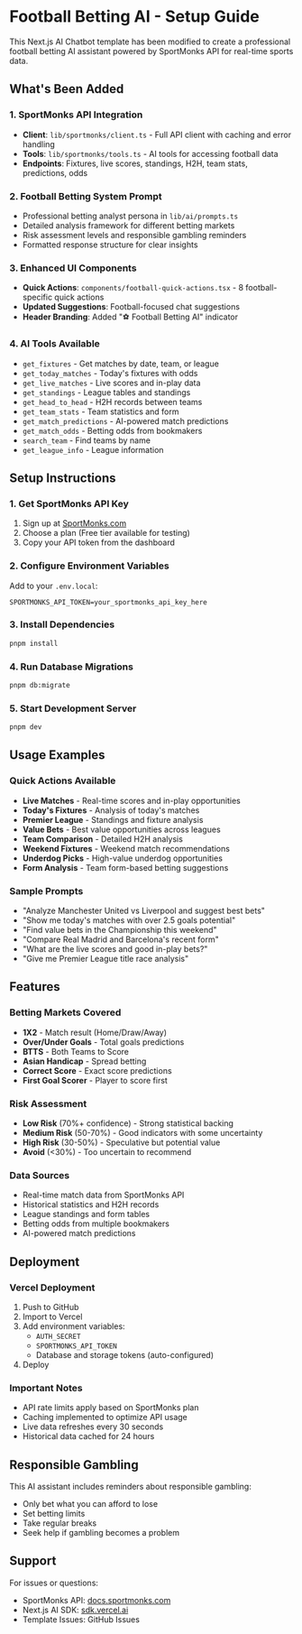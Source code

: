 # Football Betting AI - Setup Guide

This Next.js AI Chatbot template has been modified to create a professional football betting AI assistant powered by SportMonks API for real-time sports data.

## What's Been Added

### 1. SportMonks API Integration
- **Client**: `lib/sportmonks/client.ts` - Full API client with caching and error handling
- **Tools**: `lib/sportmonks/tools.ts` - AI tools for accessing football data
- **Endpoints**: Fixtures, live scores, standings, H2H, team stats, predictions, odds

### 2. Football Betting System Prompt
- Professional betting analyst persona in `lib/ai/prompts.ts`
- Detailed analysis framework for different betting markets
- Risk assessment levels and responsible gambling reminders
- Formatted response structure for clear insights

### 3. Enhanced UI Components
- **Quick Actions**: `components/football-quick-actions.tsx` - 8 football-specific quick actions
- **Updated Suggestions**: Football-focused chat suggestions
- **Header Branding**: Added "⚽ Football Betting AI" indicator

### 4. AI Tools Available
- `get_fixtures` - Get matches by date, team, or league
- `get_today_matches` - Today's fixtures with odds
- `get_live_matches` - Live scores and in-play data
- `get_standings` - League tables and standings
- `get_head_to_head` - H2H records between teams
- `get_team_stats` - Team statistics and form
- `get_match_predictions` - AI-powered match predictions
- `get_match_odds` - Betting odds from bookmakers
- `search_team` - Find teams by name
- `get_league_info` - League information

## Setup Instructions

### 1. Get SportMonks API Key
1. Sign up at [SportMonks.com](https://www.sportmonks.com/)
2. Choose a plan (Free tier available for testing)
3. Copy your API token from the dashboard

### 2. Configure Environment Variables
Add to your `.env.local`:
```env
SPORTMONKS_API_TOKEN=your_sportmonks_api_key_here
```

### 3. Install Dependencies
```bash
pnpm install
```

### 4. Run Database Migrations
```bash
pnpm db:migrate
```

### 5. Start Development Server
```bash
pnpm dev
```

## Usage Examples

### Quick Actions Available
- **Live Matches** - Real-time scores and in-play opportunities
- **Today's Fixtures** - Analysis of today's matches
- **Premier League** - Standings and fixture analysis
- **Value Bets** - Best value opportunities across leagues
- **Team Comparison** - Detailed H2H analysis
- **Weekend Fixtures** - Weekend match recommendations
- **Underdog Picks** - High-value underdog opportunities
- **Form Analysis** - Team form-based betting suggestions

### Sample Prompts
- "Analyze Manchester United vs Liverpool and suggest best bets"
- "Show me today's matches with over 2.5 goals potential"
- "Find value bets in the Championship this weekend"
- "Compare Real Madrid and Barcelona's recent form"
- "What are the live scores and good in-play bets?"
- "Give me Premier League title race analysis"

## Features

### Betting Markets Covered
- **1X2** - Match result (Home/Draw/Away)
- **Over/Under Goals** - Total goals predictions
- **BTTS** - Both Teams to Score
- **Asian Handicap** - Spread betting
- **Correct Score** - Exact score predictions
- **First Goal Scorer** - Player to score first

### Risk Assessment
- **Low Risk** (70%+ confidence) - Strong statistical backing
- **Medium Risk** (50-70%) - Good indicators with some uncertainty
- **High Risk** (30-50%) - Speculative but potential value
- **Avoid** (<30%) - Too uncertain to recommend

### Data Sources
- Real-time match data from SportMonks API
- Historical statistics and H2H records
- League standings and form tables
- Betting odds from multiple bookmakers
- AI-powered match predictions

## Deployment

### Vercel Deployment
1. Push to GitHub
2. Import to Vercel
3. Add environment variables:
   - `AUTH_SECRET`
   - `SPORTMONKS_API_TOKEN`
   - Database and storage tokens (auto-configured)
4. Deploy

### Important Notes
- API rate limits apply based on SportMonks plan
- Caching implemented to optimize API usage
- Live data refreshes every 30 seconds
- Historical data cached for 24 hours

## Responsible Gambling
This AI assistant includes reminders about responsible gambling:
- Only bet what you can afford to lose
- Set betting limits
- Take regular breaks
- Seek help if gambling becomes a problem

## Support
For issues or questions:
- SportMonks API: [docs.sportmonks.com](https://docs.sportmonks.com)
- Next.js AI SDK: [sdk.vercel.ai](https://sdk.vercel.ai)
- Template Issues: GitHub Issues